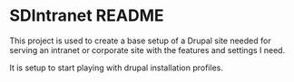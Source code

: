 SDIntranet README
=================

This project is used to create a base setup of a Drupal site 
needed for serving an intranet or corporate site with the features
and settings I need.

It is setup to start playing with drupal installation profiles.

